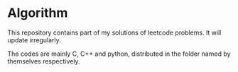 # Algorithm

This repository contains part of my solutions of leetcode problems. It will update irregularly.

The codes are mainly C, C++ and python, distributed in the folder named by themselves respectively.
